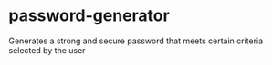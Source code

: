 # password-generator
Generates a strong and secure password that meets certain criteria selected by the user
